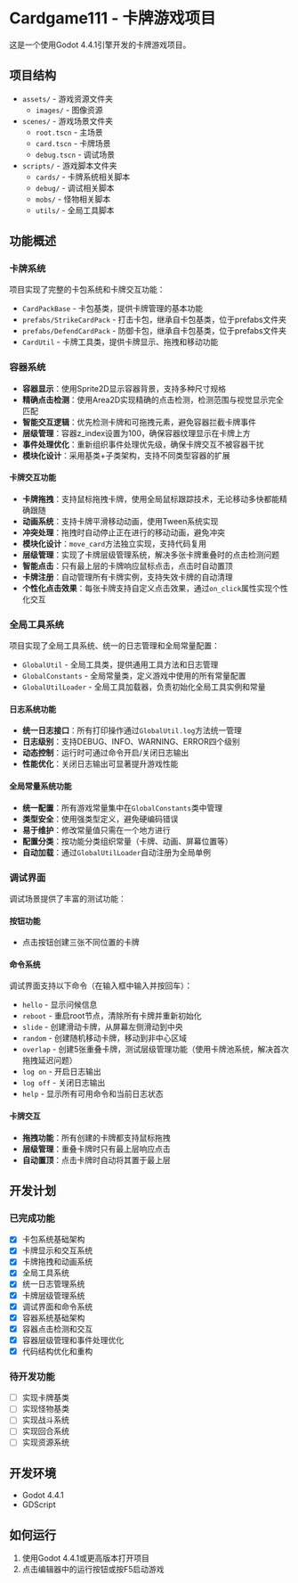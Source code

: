 # Cardgame111 - 卡牌游戏项目

这是一个使用Godot 4.4.1引擎开发的卡牌游戏项目。

## 项目结构

- `assets/` - 游戏资源文件夹
  - `images/` - 图像资源
- `scenes/` - 游戏场景文件夹
  - `root.tscn` - 主场景
  - `card.tscn` - 卡牌场景
  - `debug.tscn` - 调试场景
- `scripts/` - 游戏脚本文件夹
  - `cards/` - 卡牌系统相关脚本
  - `debug/` - 调试相关脚本
  - `mobs/` - 怪物相关脚本
  - `utils/` - 全局工具脚本

## 功能概述

### 卡牌系统

项目实现了完整的卡包系统和卡牌交互功能：

- `CardPackBase` - 卡包基类，提供卡牌管理的基本功能
- `prefabs/StrikeCardPack` - 打击卡包，继承自卡包基类，位于prefabs文件夹
- `prefabs/DefendCardPack` - 防御卡包，继承自卡包基类，位于prefabs文件夹
- `CardUtil` - 卡牌工具类，提供卡牌显示、拖拽和移动功能

### 容器系统

- **容器显示**：使用Sprite2D显示容器背景，支持多种尺寸规格
- **精确点击检测**：使用Area2D实现精确的点击检测，检测范围与视觉显示完全匹配
- **智能交互逻辑**：优先检测卡牌和可拖拽元素，避免容器拦截卡牌事件
- **层级管理**：容器z_index设置为100，确保容器纹理显示在卡牌上方
- **事件处理优化**：重新组织事件处理优先级，确保卡牌交互不被容器干扰
- **模块化设计**：采用基类+子类架构，支持不同类型容器的扩展

#### 卡牌交互功能

- **卡牌拖拽**：支持鼠标拖拽卡牌，使用全局鼠标跟踪技术，无论移动多快都能精确跟随
- **动画系统**：支持卡牌平滑移动动画，使用Tween系统实现
- **冲突处理**：拖拽时自动停止正在进行的移动动画，避免冲突
- **模块化设计**：`move_card`方法独立实现，支持代码复用
- **层级管理**：实现了卡牌层级管理系统，解决多张卡牌重叠时的点击检测问题
- **智能点击**：只有最上层的卡牌响应鼠标点击，点击时自动置顶
- **卡牌注册**：自动管理所有卡牌实例，支持失效卡牌的自动清理
- **个性化点击效果**：每张卡牌支持自定义点击效果，通过`on_click`属性实现个性化交互

### 全局工具系统

项目实现了全局工具系统、统一的日志管理和全局常量配置：

- `GlobalUtil` - 全局工具类，提供通用工具方法和日志管理
- `GlobalConstants` - 全局常量类，定义游戏中使用的所有常量配置
- `GlobalUtilLoader` - 全局工具加载器，负责初始化全局工具实例和常量

#### 日志系统功能

- **统一日志接口**：所有打印操作通过`GlobalUtil.log`方法统一管理
- **日志级别**：支持DEBUG、INFO、WARNING、ERROR四个级别
- **动态控制**：运行时可通过命令开启/关闭日志输出
- **性能优化**：关闭日志输出可显著提升游戏性能

#### 全局常量系统功能

- **统一配置**：所有游戏常量集中在`GlobalConstants`类中管理
- **类型安全**：使用强类型定义，避免硬编码错误
- **易于维护**：修改常量值只需在一个地方进行
- **配置分类**：按功能分类组织常量（卡牌、动画、屏幕位置等）
- **自动加载**：通过`GlobalUtilLoader`自动注册为全局单例

### 调试界面

调试场景提供了丰富的测试功能：

#### 按钮功能
- 点击按钮创建三张不同位置的卡牌

#### 命令系统
调试界面支持以下命令（在输入框中输入并按回车）：
- `hello` - 显示问候信息
- `reboot` - 重启root节点，清除所有卡牌并重新初始化
- `slide` - 创建滑动卡牌，从屏幕左侧滑动到中央
- `random` - 创建随机移动卡牌，移动到非中心区域
- `overlap` - 创建5张重叠卡牌，测试层级管理功能（使用卡牌池系统，解决首次拖拽延迟问题）
- `log on` - 开启日志输出
- `log off` - 关闭日志输出
- `help` - 显示所有可用命令和当前日志状态

#### 卡牌交互
- **拖拽功能**：所有创建的卡牌都支持鼠标拖拽
- **层级管理**：重叠卡牌时只有最上层响应点击
- **自动置顶**：点击卡牌时自动将其置于最上层

## 开发计划

### 已完成功能
- [x] 卡包系统基础架构
- [x] 卡牌显示和交互系统
- [x] 卡牌拖拽和动画系统
- [x] 全局工具系统
- [x] 统一日志管理系统
- [x] 卡牌层级管理系统
- [x] 调试界面和命令系统
- [x] 容器系统基础架构
- [x] 容器点击检测和交互
- [x] 容器层级管理和事件处理优化
- [x] 代码结构优化和重构

### 待开发功能
- [ ] 实现卡牌基类
- [ ] 实现怪物基类
- [ ] 实现战斗系统
- [ ] 实现回合系统
- [ ] 实现资源系统

## 开发环境

- Godot 4.4.1
- GDScript

## 如何运行

1. 使用Godot 4.4.1或更高版本打开项目
2. 点击编辑器中的运行按钮或按F5启动游戏